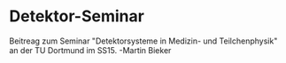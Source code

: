 # Detektor-Seminar
Beitreag zum Seminar "Detektorsysteme in Medizin- und Teilchenphysik" an der TU Dortmund im SS15.
-Martin Bieker 
